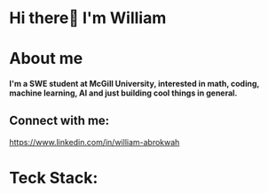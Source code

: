 # Hi there👋 I'm William
# About me

#### I'm a SWE student at McGill University, interested in math, coding, machine learning, AI and just building cool things in general.

## Connect with me:
https://www.linkedin.com/in/william-abrokwah 
# Teck Stack:

<!--
**William-Abrokwah/William-Abrokwah** is a ✨ _special_ ✨ repository because its `README.md` (this file) appears on your GitHub profile.

Here are some ideas to get you started:

- 🔭 I’m currently working on ...
- 🌱 I’m currently learning ...
- 👯 I’m looking to collaborate on ...
- 🤔 I’m looking for help with ...
- 💬 Ask me about ...
- 📫 How to reach me: ...
- 😄 Pronouns: ...
- ⚡ Fun fact: ...
-->
